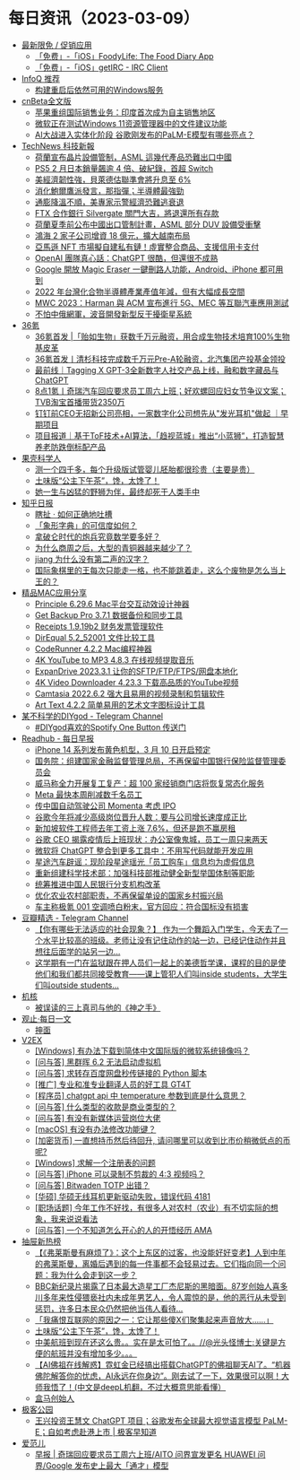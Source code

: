 ﻿# 每日资讯（2023-03-09）

- [最新限免 / 促销应用](https://gofans.cn/)
  - [「免费」-「iOS」FoodyLife: The Food Diary App](https://gofans.cn/app/92eb16bc-c25d-4075-ab57-065b3d78204f)
  - [「免费」-「iOS」getIRC - IRC Client](https://gofans.cn/app/7721629f-ba1e-46d5-8ea0-692603b78d7d)
- [InfoQ 推荐](https://www.infoq.cn)
  - [构建重启后依然可用的Windows服务](https://www.infoq.cn/article/sj95UdY5Vqp9Hcxd5XlZ)
- [cnBeta全文版](https://m.cnbeta.com.tw/)
  - [苹果重组国际销售业务：印度首次成为自主销售地区](https://m.cnbeta.com.tw/view/1348517.htm)
  - [微软正在测试Windows 11资源管理器中的文件建议功能](https://m.cnbeta.com.tw/view/1348515.htm)
  - [AI大战进入实体化阶段 谷歌刚发布的PaLM-E模型有哪些亮点？](https://m.cnbeta.com.tw/view/1348493.htm)
- [TechNews 科技新報](https://technews.tw)
  - [荷蘭宣布晶片設備管制，ASML 這幾代產品恐難出口中國](https://technews.tw/2023/03/09/asml-statement-for-export-controls/)
  - [PS5 2 月日本銷量飆逾 4 倍、破紀錄，首超 Switch](https://ccc.technews.tw/2023/03/09/ps5-sales-in-japan-more-than-quadruple-in-february/)
  - [美經濟韌性強，貝萊德估聯準會將升息至 6%](https://finance.technews.tw/2023/03/09/blackrock-fed/)
  - [消化鮑爾鷹派發言，那指彈；半導體最強勁](https://finance.technews.tw/2023/03/09/us-stock-0308/)
  - [通膨降溫不順，美專家示警經濟恐難逃衰退](https://finance.technews.tw/2023/03/09/u-s-experts-warn-that-the-economy-may-not-escape-recession/)
  - [FTX 合作銀行 Silvergate 關門大吉，將退還所有存款](https://finance.technews.tw/2023/03/09/silvergate-closed/)
  - [荷蘭夏季前公布中國出口管制計畫，ASML 部分 DUV 設備受衝擊](https://technews.tw/2023/03/09/netherlands-block-export-china-advanced-chips/)
  - [鴻海 2 家子公司增資 18 億元，擴大越南布局](https://finance.technews.tw/2023/03/09/hon-hais-2-subsidiaries-expand-vietnam-presence/)
  - [亞馬遜 NFT 市場擬自建私有鏈！虛實整合商品、支援信用卡支付](https://technews.tw/2023/03/09/amazon-nft/)
  - [OpenAI 團隊真心話：ChatGPT 很酷，但還很不成熟](https://technews.tw/2023/03/09/openai-team-chatgpt-is-cool-though/)
  - [Google 開放 Magic Eraser 一鍵刪路人功能，Android、iPhone 都可用到](https://technews.tw/2023/03/09/google-magic-eraser/)
  - [2022 年台灣化合物半導體產業產值年減，但有大幅成長空間](https://technews.tw/2023/03/09/output-value-of-taiwans-compound-semiconductor-industry-in-2022/)
  - [MWC 2023：Harman 與 ACM 宣布進行 5G、MEC 等互聯汽車應用測試](https://technews.tw/2023/03/09/mwc-2023-harman-acm-5g-mec/)
  - [不怕中俄網軍，波音開發新型反干擾衛星系統](https://technews.tw/2023/03/09/boeing-successfully-demostrated-ptes-for-satcom-protection/)
- [36氪](http://36kr.com)
  - [36氪首发 |「贻如生物」获数千万元融资，用合成生物技术培育100%生物基皮革](https://36kr.com/p/2160874848690688?f=rss)
  - [36氪首发丨清杉科技完成数千万元Pre-A轮融资，北汽集团产投基金领投](https://36kr.com/p/2159603475292166?f=rss)
  - [最前线｜Tagging X GPT-3全新数字人社交产品上线，融和数字藏品与ChatGPT](https://36kr.com/p/2162670085059075?f=rss)
  - [8点1氪丨奇瑞汽车回应要求员工周六上班；好欢螺回应妇女节争议文案；TVB淘宝首播带货2350万](https://36kr.com/p/2163489555395073?f=rss)
  - [钉钉前CEO无招新公司亮相，一家数字化公司想先从"发光耳机"做起 ｜早期项目](https://36kr.com/p/2152660977422593?f=rss)
  - [项目报道｜基于ToF技术+AI算法，「趋视蓝城」推出“小蓝狮”，打造智慧养老防跌倒标配产品](https://36kr.com/p/2162255812653316?f=rss)
- [果壳科学人](https://www.guokr.com)
  - [测一个四千多，每个升级版试管婴儿胚胎都很珍贵（主要是贵）](https://www.guokr.com/article/463556/)
  - [土味版“公主下午茶”，馋，太馋了！](https://www.guokr.com/article/463557/)
  - [她一生与凶猛的野狮为伴，最终却死于人类手中](https://www.guokr.com/article/463555/)
- [知乎日报](https://www.zhihu.com/)
  - [瞎扯 · 如何正确地吐槽](https://daily.zhihu.com/story/9759047)
  - [「象形字典」的可信度如何？](https://daily.zhihu.com/story/9759018)
  - [拿破仑时代的炮兵究竟数学要多好？](https://daily.zhihu.com/story/9759027)
  - [为什么商周之后，大型的青铜器越来越少了？](https://daily.zhihu.com/story/9759029)
  - [jiang 为什么没有第二声的汉字？](https://daily.zhihu.com/story/9759038)
  - [国际象棋里的王每次只能走一格，也不能跳着走，这么个废物是怎么当上王的？](https://daily.zhihu.com/story/9759050)
- [精品MAC应用分享](https://xclient.info/)
  - [Principle 6.29.6 Mac平台交互动效设计神器](https://xclient.info/s/principle.html)
  - [Get Backup Pro 3.7.1 数据备份和同步工具](https://xclient.info/s/get-backup-pro.html)
  - [Receipts 1.9.19b2 财务发票管理软件](https://xclient.info/s/receipts.html)
  - [DirEqual 5.2_52001 文件比较工具](https://xclient.info/s/direqual.html)
  - [CodeRunner 4.2.2 Mac编程神器](https://xclient.info/s/code-runner.html)
  - [4K YouTube to MP3 4.8.3 在线视频提取音乐](https://xclient.info/s/4k-youtube-to-mp3.html)
  - [ExpanDrive 2023.3.1 让你的SFTP/FTP/FTPS/网盘本地化](https://xclient.info/s/expandrive.html)
  - [4K Video Downloader 4.23.3 下载高品质的YouTube视频](https://xclient.info/s/4k-video-downloader.html)
  - [Camtasia 2022.6.2 强大且易用的视频录制和剪辑软件](https://xclient.info/s/camtasia.html)
  - [Art Text 4.2.2 简单易用的艺术文字图标设计工具](https://xclient.info/s/art-text.html)
- [某不科学的DIYgod - Telegram Channel](https://t.me/s/awesomeDIYgod)
  - [#DIYgod喜欢的Spotify One Button 传送门](https://t.me/awesomeDIYgod/5512)
- [Readhub - 每日早报](https://readhub.cn/topic/daily)
  - [iPhone 14 系列发布黄色机型，3 月 10 日开启预定](https://readhub.cn/topic/8nY6BnBICVr)
  - [国务院：组建国家金融监督管理总局，不再保留中国银行保险监督管理委员会](https://readhub.cn/topic/8nXK1MeRmtx)
  - [威马称全力开展复工复产：超 100 家经销商门店将恢复常态化服务](https://readhub.cn/topic/8nXuXHB5lrG)
  - [Meta 最快本周削减数千名员工](https://readhub.cn/topic/8nXkmnp1Wxq)
  - [传中国自动驾驶公司 Momenta 考虑 IPO](https://readhub.cn/topic/8nX7F5Mf5Dp)
  - [谷歌今年将减少高级岗位晋升人数：要与公司增长速度成正比](https://readhub.cn/topic/8nX6pZKDQJs)
  - [新加坡软件工程师去年工资上涨 7.6%，但还是跑不赢房租](https://readhub.cn/topic/8nWw4M6C4oh)
  - [谷歌 CEO 揭露疫情后上班现状：办公室像鬼城，员工一周只来两天](https://readhub.cn/topic/8nX6kCA6J4n)
  - [微软将 ChatGPT 整合到更多工具中：不用写代码就能开发应用](https://readhub.cn/topic/8nWuNO52cQ8)
  - [星途汽车辟谣：现阶段星途瑶光「员工购车」信息均为虚假信息](https://readhub.cn/topic/8nUarSlKqEj)
  - [重新组建科学技术部：加强科技部推动健全新型举国体制等职能](https://readhub.cn/topic/8nXLfPuvK2l)
  - [统筹推进中国人民银行分支机构改革](https://readhub.cn/topic/8nXLboPTNPT)
  - [优化农业农村部职责，不再保留单设的国家乡村振兴局](https://readhub.cn/topic/8nXLqdRWcp0)
  - [车主称极氪 001 空调喷白粉末，官方回应：符合国标没有损害](https://readhub.cn/topic/8nXlETYMqcj)
- [豆瓣精选 - Telegram Channel](https://t.me/s/douban_read)
  - [【你有哪些无法适应的社会现象？】 作为一个舞蹈入门学生，今天去了一个水平比较高的班级。老师让没有记住动作的站一边，已经记住动作并且想往后面学的站另一边...](https://t.me/douban_read/135766)
  - [这学期有一门在监狱跟在押人员们一起上的美德哲学课，课程的目的是使他们和我们都共同接受教育——课上管犯人们叫inside students，大学生们叫outside students...](https://t.me/douban_read/135764)
- [机核](https://www.gcores.com)
  - [被误读的三上真司与他的《神之手》](https://www.gcores.com/articles/163156)
- [观止·每日一文](https://meiriyiwen.com)
  - [抻面](https://meiriyiwen.com?20230309)
- [V2EX](https://www.v2ex.com/)
  - [[Windows] 有办法下载到简体中文国际版的微软系统镜像吗？](https://www.v2ex.com/t/922456#reply0)
  - [[问与答] 黑群晖 6.2 无法启动虚拟机](https://www.v2ex.com/t/922455#reply0)
  - [[问与答] 求转存百度网盘秒传链接的 Python 脚本](https://www.v2ex.com/t/922454#reply1)
  - [[推广] 专业和准专业翻译人员的好工具 GT4T](https://www.v2ex.com/t/922452#reply3)
  - [[程序员] chatgpt api 中 temperature 参数到底是什么意思？](https://www.v2ex.com/t/922451#reply4)
  - [[问与答] 什么类型的收款是商业类型的？](https://www.v2ex.com/t/922450#reply0)
  - [[问与答] 有没有新媒体运营岗位大佬](https://www.v2ex.com/t/922449#reply0)
  - [[macOS] 有没有办法修改功能键？](https://www.v2ex.com/t/922447#reply4)
  - [[加密货币] 一直想持币然后待回升, 请问哪里可以收到比市价稍微低点的币呢?](https://www.v2ex.com/t/922446#reply1)
  - [[Windows] 求解一个注册表的问题](https://www.v2ex.com/t/922445#reply9)
  - [[问与答] iPhone 可以录制不剪裁的 4:3 视频吗？](https://www.v2ex.com/t/922444#reply2)
  - [[问与答] Bitwaden TOTP 出错？](https://www.v2ex.com/t/922442#reply2)
  - [[华硕] 华硕无线耳机更新驱动失败，错误代码 4181](https://www.v2ex.com/t/922441#reply0)
  - [[职场话题] 今年工作不好找，有很多人对农村（农业）有不切实际的想象，我来说说看法](https://www.v2ex.com/t/922440#reply10)
  - [[问与答] 一个不知道怎么开心的人的开悟经历 AMA](https://www.v2ex.com/t/922439#reply26)
- [抽屉新热榜](http://www.chouti.com)
  - [【《弗莱斯曼有麻烦了》：这个上东区的过客，也没能好好变老】人到中年的弗莱斯曼，离婚后遇到的每一件事都不会轻易过去。它们指向同一个问题：我为什么会走到这一步？](https://dig.chouti.com/link/38008118)
  - [BBC新纪录片揭露了日本最大造星工厂杰尼斯的黑暗面。87岁创始人喜多川多年来性侵猥亵社内未成年男艺人，令人震惊的是，他的恶行从未受到惩罚，许多日本民众仍然把他当伟人看待…](https://dig.chouti.com/link/38008470)
  - [「我痛恨互联网的原因之一：它让那些傻X们聚集起来声音放大……」](https://dig.chouti.com/link/38007702)
  - [土味版“公主下午茶”，馋，太馋了！](https://dig.chouti.com/link/38007959)
  - [中美航班到现在还这么贵。。实在是太可怕了。。//@光头怪博士:关键是方便的航班并没有增加多少。。。](https://dig.chouti.com/link/38008309)
  - [【AI佛祖在线解惑】霓虹金已经搞出搭载ChatGPT的佛祖聊天AI了。“机器佛陀解答你的忧虑，AI永远在你身边”。刚去试了一下，效果很可以啊！大师我悟了！(中文是deepL机翻，不过大概意思能看懂）](https://dig.chouti.com/link/38008452)
  - [盒马创始人](https://dig.chouti.com/link/38008414)
- [极客公园](http://mainssl.geekpark.net/rss.rss)
  - [王兴投资王慧文 ChatGPT 项目；谷歌发布全球最大视觉语言模型 PaLM-E；自如考虑赴港上市 | 极客早知道](http://www.geekpark.net/news/315929)
- [爱范儿](https://www.ifanr.com?utm_source=rss&utm_medium=rss&utm_campaign=)
  - [早报 | 奇瑞回应要求员工周六上班/AITO 问界宣发更名 HUAWEI 问界/Google 发布史上最大「通才」模型](https://www.ifanr.com/1538496?utm_source=rss&utm_medium=rss&utm_campaign=)
